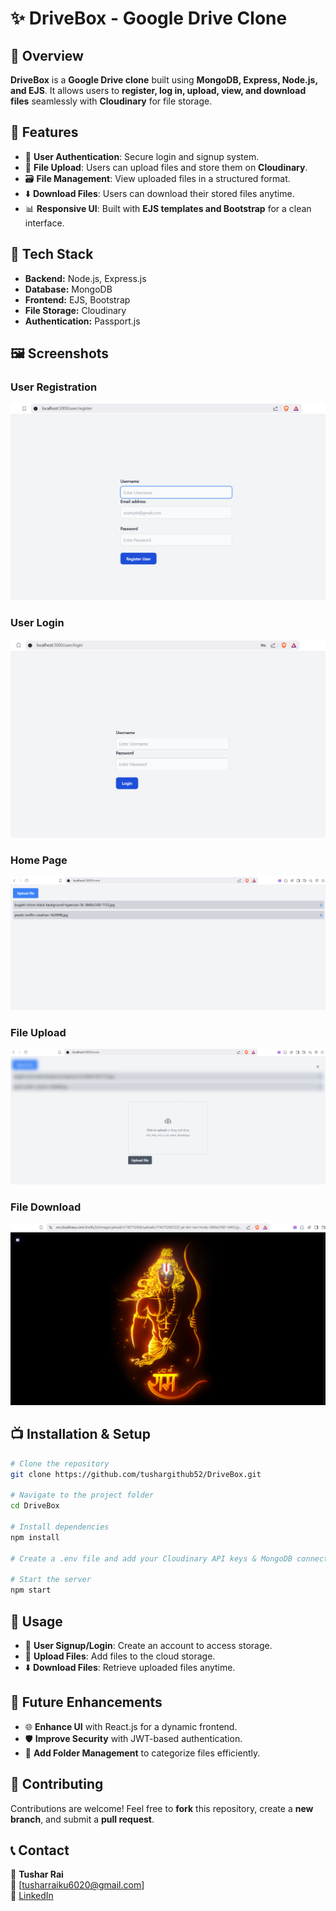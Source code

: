 # ✨ DriveBox - Google Drive Clone

## 📌 Overview
**DriveBox** is a **Google Drive clone** built using **MongoDB, Express, Node.js, and EJS**. It allows users to **register, log in, upload, view, and download files** seamlessly with **Cloudinary** for file storage.

## 🚀 Features
- 💼 **User Authentication**: Secure login and signup system.  
- 📁 **File Upload**: Users can upload files and store them on **Cloudinary**.  
- 🗃️ **File Management**: View uploaded files in a structured format.  
- ⬇️ **Download Files**: Users can download their stored files anytime.  
- 📊 **Responsive UI**: Built with **EJS templates and Bootstrap** for a clean interface.  

## 🦐 Tech Stack
- **Backend:** Node.js, Express.js  
- **Database:** MongoDB  
- **Frontend:** EJS, Bootstrap  
- **File Storage:** Cloudinary  
- **Authentication:** Passport.js  

## 🖼️ Screenshots

### User Registration
![Register Page](screenshots/user-registration.png)
### User Login
![Login Page](screenshots/user-login.png)
### Home Page
![Home Page](screenshots/home-page.png)
### File Upload
![Upload Page](screenshots/file-upload.png)
### File Download
![Download Page](screenshots/download-file.png)



## 📺 Installation & Setup
```bash
# Clone the repository
git clone https://github.com/tushargithub52/DriveBox.git

# Navigate to the project folder
cd DriveBox

# Install dependencies
npm install

# Create a .env file and add your Cloudinary API keys & MongoDB connection string

# Start the server
npm start
```

## 🚀 Usage
- 💼 **User Signup/Login**: Create an account to access storage.  
- 📁 **Upload Files**: Add files to the cloud storage.  
- ⬇️ **Download Files**: Retrieve uploaded files anytime.  

## 📝 Future Enhancements
- 🌐 **Enhance UI** with React.js for a dynamic frontend.  
- 🛡️ **Improve Security** with JWT-based authentication.  
- 🔄 **Add Folder Management** to categorize files efficiently.  

## 📌 Contributing
Contributions are welcome! Feel free to **fork** this repository, create a **new branch**, and submit a **pull request**.  

## 📞 Contact
👤 **Tushar Rai**  
📧 [tusharraiku6020@gmail.com]  
🔗 [LinkedIn](https://www.linkedin.com/in/tushar-rai-7801a4254/)  

